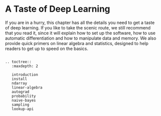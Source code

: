 # A Taste of Deep Learning

If you are in a hurry, this chapter has all the details you need to
get a taste of deep learning. If you like to take the scenic route, we
still recommend that you read it, since it will explain how to set up
the software, how to use automatic differentiation and how to
manipulate data and memory. We also provide quick primers on linear
algebra and statistics, designed to help readers to get up to speed on
the basics.

```eval_rst

.. toctree::
   :maxdepth: 2

   introduction
   install
   ndarray
   linear-algebra 
   autograd
   probability
   naive-bayes
   sampling
   lookup-api

```
